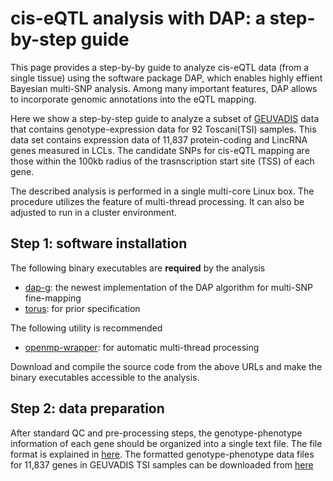 # cis-eQTL analysis with DAP: a step-by-step guide

This page provides a step-by-by guide to analyze cis-eQTL data (from a single tissue) using the software package DAP, which enables highly effient Bayesian multi-SNP analysis. Among many important features, DAP allows to incorporate genomic annotations into the eQTL mapping.

Here we show a step-by-step guide to analyze a subset of [GEUVADIS](http://www.geuvadis.org/) data that contains genotype-expression data for 92 Toscani(TSI) samples. This data set contains expression data of 11,837 protein-coding and LincRNA genes measured in LCLs. The candidate SNPs for cis-eQTL mapping are those within the 100kb radius of the trasnscription start site (TSS) of each gene.      

The described analysis is performed in a single multi-core Linux box. The procedure utilizes the feature of multi-thread processing. It can also be adjusted to run in a cluster environment.  

## Step 1: software installation

The following binary executables are **required** by the analysis
  * [dap-g](https://github.com/xqwen/dap/tree/master/dap_greedy_src): the newest implementation of the DAP algorithm for multi-SNP fine-mapping
  * [torus](https://github.com/xqwen/dap/tree/master/torus_src): for prior specification

The following utility is recommended
  * [openmp-wrapper](https://github.com/xqwen/openmp_wrapper): for automatic multi-thread processing

Download and compile the source code from the above URLs and make the binary executables accessible to the analysis.



## Step 2: data preparation

After standard QC and pre-processing steps, the genotype-phenotype information of each gene should be organized into a single text file. The file format is explained in [here](https://github.com/xqwen/dap/wiki/Case-study:-multi-SNP-fine-mapping#genotype-phenotype-data-file-required).  The formatted genotype-phenotype data files for 11,837 genes in GEUVADIS TSI samples can be downloaded from [here](http://www-personal.umich.edu/~xwen/download/qtl_example/geuv.tsi.eqtl.sbams.tgz)




